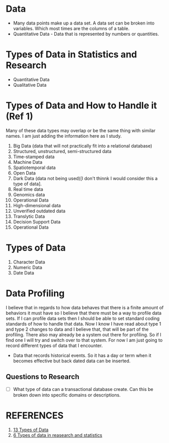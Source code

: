 # Data

* Many data points make up a data set. A data set can be broken into variables.
  Which most times are the columns of a table.
* Quantitative Data - Data that is represented by numbers or quantities.

# Types of Data in Statistics and Research
* Quantitative Data
* Qualitative Data

# Types of Data and How to Handle it (Ref 1)
Many of these data types may overlap or be the same thing with similar names.
I am just adding the information here as I study.

1. Big Data (data that will not practically fit into a relational database)
2. Structured, unstructured, semi-structured data
3. Time-stamped data
4. Machine Data
5. Spatiotemporal data
6. Open Data
7. Dark Data (data not being used)[I don't thinnk I would consider this a type
   of data].
8. Real time data
9. Genomics data
10. Operational Data
11. High-dimensional data
12. Unverified outdated data
13. Translytic Data
14. Decision Support Data
15. Operational Data

# Types of Data
1. Character Data
2. Numeric Data
3. Date Data

# Data Profiling
I believe that in regards to how data behaves that there is a finite amount of
behaviors it must have so I believe that there must be a way to profile data
sets. If I can profile data sets then I should be able to set standard coding
standards of how to handle that data. Now I know I have read about type 1 and
type 2 changes to data and I believe that, that will be part of the profiling.
There also may already be a system out there for profiling. So if I find one
I will try and switch over to that system. For now I am just going to record
different types of data that I encounter.
* Data that records historical events. So it has a day or term when it becomes
  effective but back dated data can be inserted.

## Questions to Research
-[ ] What type of data can a transactional database create. Can this be broken
     down into specific domains or descriptions.



# REFERENCES
1. [13 Types of Data](https://www.forbes.com/sites/adrianbridgwater/2018/07/05/the-13-types-of-data/?sh=eadde8a33624)
2. [6 Types of data in reasearch and statistics](http://www.intellspot.com/data-types/)